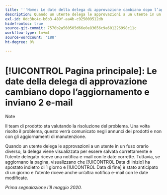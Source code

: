 ```yaml
---
title: '''Home: Le date della delega di approvazione cambiano dopo l’aggiornamento e l’invio di 2 e-mail"'
description: Quando un utente delega le approvazioni a un utente in un fuso orario diverso, la delega viene visualizzata per essere salvata correttamente e l’utente delegato riceve una notifica e-mail con le date corrette. Tuttavia, se aggiornano la pagina, noteranno che la data di inizio è stata spostata di nuovo 1 giorno e che la data di fine è stata spostata di nuovo 1 giorno, e l’utente riceve anche un’altra notifica e-mail con le date spostate.
exl-id: 0dc3bc4c-b6b3-489f-aa4b-c925009512db
hidefromtoc: true
source-git-commit: 7570b2a560505d66e0e83656c9a601226998c11c
workflow-type: tm+mt
source-wordcount: '188'
ht-degree: 0%

---
```


# [!UICONTROL Pagina principale]: Le date della delega di approvazione cambiano dopo l’aggiornamento e inviano 2 e-mail

>[!NOTE]
>
>Il team di prodotto sta valutando la risoluzione del problema. Una volta risolto il problema, questo verrà comunicato negli annunci dei prodotti e non con gli aggiornamenti di manutenzione.

Quando un utente delega le approvazioni a un utente in un fuso orario diverso, la delega viene visualizzata per essere salvata correttamente e l’utente delegato riceve una notifica e-mail con le date corrette. Tuttavia, se aggiornano la pagina, visualizzano che [!UICONTROL Data di inizio] ha spostato indietro di 1 giorno e [!UICONTROL Data di fine] è stato anticipato di un giorno e l’utente riceve anche un’altra notifica e-mail con le date modificate.


_Prima segnalazione l’8 maggio 2020._
